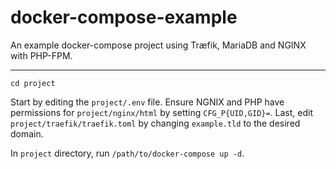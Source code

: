 # docker-compose-example
An example docker-compose project using Træfik, MariaDB and NGINX with PHP-FPM.

---

`cd project`

Start by editing the `project/.env` file. Ensure NGNIX and PHP have permissions for `project/nginx/html` by setting `CFG_P{UID,GID}=`. Last, edit `project/traefik/traefik.toml` by changing `example.tld` to the desired domain.

In `project` directory, run `/path/to/docker-compose up -d`.
